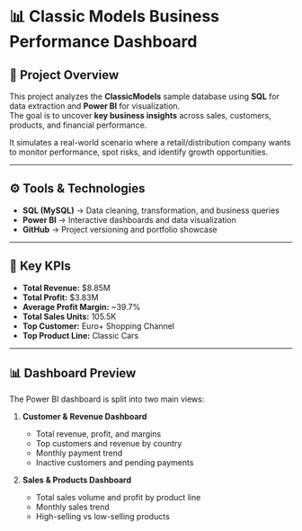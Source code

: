 # 📊 Classic Models Business Performance Dashboard  

## 🔹 Project Overview  
This project analyzes the **ClassicModels** sample database using **SQL** for data extraction and **Power BI** for visualization.  
The goal is to uncover **key business insights** across sales, customers, products, and financial performance.  

It simulates a real-world scenario where a retail/distribution company wants to monitor performance, spot risks, and identify growth opportunities.  

---

## ⚙️ Tools & Technologies  
- **SQL (MySQL)** → Data cleaning, transformation, and business queries  
- **Power BI** → Interactive dashboards and data visualization  
- **GitHub** → Project versioning and portfolio showcase  

---

## 📌 Key KPIs  
- **Total Revenue:** $8.85M  
- **Total Profit:** $3.83M  
- **Average Profit Margin:** ~39.7%  
- **Total Sales Units:** 105.5K  
- **Top Customer:** Euro+ Shopping Channel  
- **Top Product Line:** Classic Cars  

---

## 📊 Dashboard Preview  
The Power BI dashboard is split into two main views:  

1. **Customer & Revenue Dashboard**  
   - Total revenue, profit, and margins  
   - Top customers and revenue by country  
   - Monthly payment trend  
   - Inactive customers and pending payments  

2. **Sales & Products Dashboard**  
   - Total sales volume and profit by product line  
   - Monthly sales trend  
   - High-selling vs low-selling products  

